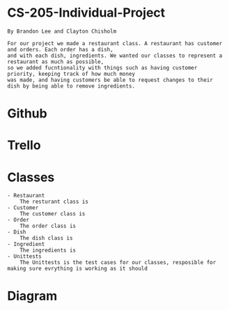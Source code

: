 # CS-205-Individual-Project
    
    By Brandon Lee and Clayton Chisholm
    
    For our project we made a restaurant class. A restaurant has customer and orders. Each order has a dish,
    and with each dish, ingredients. We wanted our classes to represent a restaurant as much as possible, 
    so we added fucntionality with things such as having customer priority, keeping track of how much money
    was made, and having customers be able to request changes to their dish by being able to remove ingredients. 
    
    
# Github

# Trello
    
# Classes
    - Restaurant
        The resturant class is 
    - Customer 
        The customer class is 
    - Order
        The order class is 
    - Dish
        The dish class is
    - Ingredient 
        The ingredients is
    - Unittests 
        The Unittests is the test cases for our classes, resposible for making sure evrything is working as it should 
 # Diagram
 

